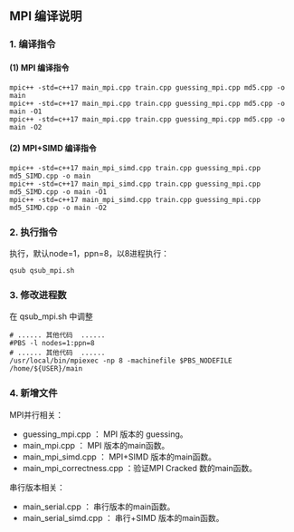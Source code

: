 ## MPI 编译说明

### 1. 编译指令

#### (1) MPI 编译指令

```
mpic++ -std=c++17 main_mpi.cpp train.cpp guessing_mpi.cpp md5.cpp -o main
mpic++ -std=c++17 main_mpi.cpp train.cpp guessing_mpi.cpp md5.cpp -o main -O1
mpic++ -std=c++17 main_mpi.cpp train.cpp guessing_mpi.cpp md5.cpp -o main -O2
```


#### (2) MPI+SIMD 编译指令

```
mpic++ -std=c++17 main_mpi_simd.cpp train.cpp guessing_mpi.cpp md5_SIMD.cpp -o main
mpic++ -std=c++17 main_mpi_simd.cpp train.cpp guessing_mpi.cpp md5_SIMD.cpp -o main -O1
mpic++ -std=c++17 main_mpi_simd.cpp train.cpp guessing_mpi.cpp md5_SIMD.cpp -o main -O2
```

### 2. 执行指令

执行，默认node=1，ppn=8，以8进程执行：

```
qsub qsub_mpi.sh
```

### 3. 修改进程数

在 qsub_mpi.sh 中调整

```shell
# ...... 其他代码  ......
#PBS -l nodes=1:ppn=8
# ...... 其他代码  ......
/usr/local/bin/mpiexec -np 8 -machinefile $PBS_NODEFILE /home/${USER}/main
```


### 4. 新增文件


MPI并行相关：

- guessing_mpi.cpp ： MPI 版本的 guessing。
- main_mpi.cpp ： MPI 版本的main函数。
- main_mpi_simd.cpp ： MPI+SIMD 版本的main函数。
- main_mpi_correctness.cpp ：验证MPI Cracked 数的main函数。

串行版本相关：

- main_serial.cpp ： 串行版本的main函数。
- main_serial_simd.cpp ： 串行+SIMD 版本的main函数。